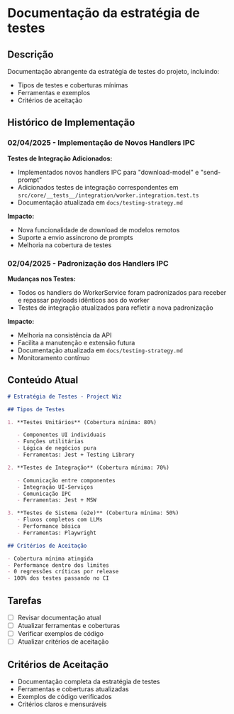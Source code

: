 # Documentação da estratégia de testes

## Descrição

Documentação abrangente da estratégia de testes do projeto, incluindo:

- Tipos de testes e coberturas mínimas
- Ferramentas e exemplos
- Critérios de aceitação

## Histórico de Implementação

### 02/04/2025 - Implementação de Novos Handlers IPC

**Testes de Integração Adicionados:**

- Implementados novos handlers IPC para "download-model" e "send-prompt"
- Adicionados testes de integração correspondentes em `src/core/__tests__/integration/worker.integration.test.ts`
- Documentação atualizada em `docs/testing-strategy.md`

**Impacto:**

- Nova funcionalidade de download de modelos remotos
- Suporte a envio assíncrono de prompts
- Melhoria na cobertura de testes

### 02/04/2025 - Padronização dos Handlers IPC

**Mudanças nos Testes:**

- Todos os handlers do WorkerService foram padronizados para receber e repassar payloads idênticos aos do worker
- Testes de integração atualizados para refletir a nova padronização

**Impacto:**

- Melhoria na consistência da API
- Facilita a manutenção e extensão futura
- Documentação atualizada em `docs/testing-strategy.md`
- Monitoramento contínuo

## Conteúdo Atual

```markdown
# Estratégia de Testes - Project Wiz

## Tipos de Testes

1. **Testes Unitários** (Cobertura mínima: 80%)

   - Componentes UI individuais
   - Funções utilitárias
   - Lógica de negócios pura
   - Ferramentas: Jest + Testing Library

2. **Testes de Integração** (Cobertura mínima: 70%)

   - Comunicação entre componentes
   - Integração UI-Serviços
   - Comunicação IPC
   - Ferramentas: Jest + MSW

3. **Testes de Sistema (e2e)** (Cobertura mínima: 50%)
   - Fluxos completos com LLMs
   - Performance básica
   - Ferramentas: Playwright

## Critérios de Aceitação

- Cobertura mínima atingida
- Performance dentro dos limites
- 0 regressões críticas por release
- 100% dos testes passando no CI
```

## Tarefas

- [ ] Revisar documentação atual
- [ ] Atualizar ferramentas e coberturas
- [ ] Verificar exemplos de código
- [ ] Atualizar critérios de aceitação

## Critérios de Aceitação

- Documentação completa da estratégia de testes
- Ferramentas e coberturas atualizadas
- Exemplos de código verificados
- Critérios claros e mensuráveis
